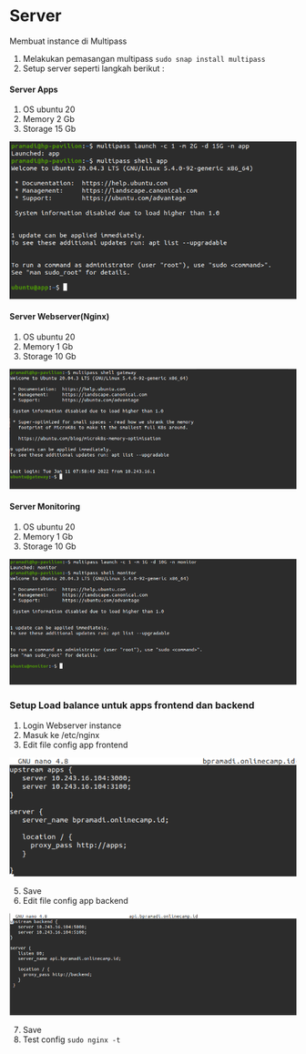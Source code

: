 # Server

Membuat instance di Multipass

1. Melakukan pemasangan multipass `sudo snap install multipass`
2. Setup server seperti langkah berikut :

#### Server Apps
1. OS ubuntu 20 
2. Memory 2 Gb
3. Storage 15 Gb

![02](assets/server-1.png) <br />


#### Server Webserver(Nginx)
1. OS ubuntu 20 
2. Memory 1 Gb
3. Storage 10 Gb
   
![02](assets/server-2.png) <br />

#### Server Monitoring
1. OS ubuntu 20 
2. Memory 1 Gb
3. Storage 10 Gb
   
![02](assets/server-3.png) <br />


### Setup Load balance untuk apps frontend dan backend
1. Login Webserver instance
2. Masuk ke /etc/nginx
3. Edit file config app frontend

![02](assets/server-4.png) <br />

5. Save
6. Edit file config app backend
   
![02](assets/server-5.png) <br />

7. Save
8. Test config ``sudo nginx -t``



